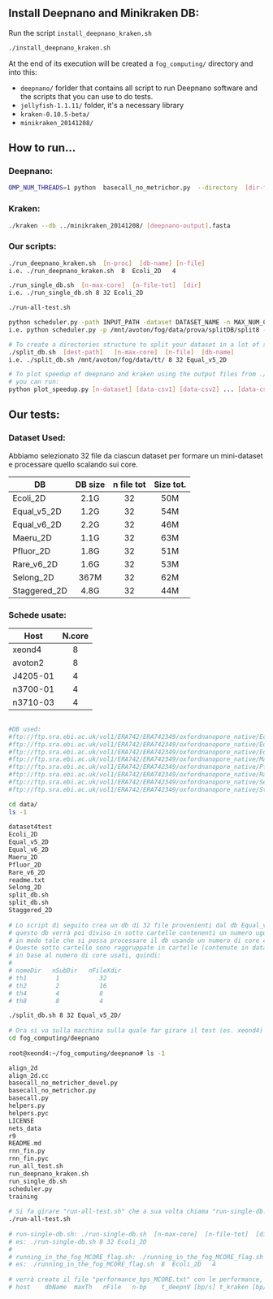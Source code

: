 ## Install Deepnano and Minikraken DB:

Run the script `install_deepnano_kraken.sh`

```sh
./install_deepnano_kraken.sh
```

At the end of its execution will be created a `fog_computing/` directory and into this:
- `deepnano/` forlder that contains all script to run Deepnano software and the scripts that you can use to do tests.
- `jellyfish-1.1.11/` folder, it's a necessary library
- `kraken-0.10.5-beta/`
- `minikraken_20141208/`

## How to run...
### Deepnano:

```sh
OMP_NUM_THREADS=1 python  basecall_no_metrichor.py  --directory  [dir-fast5-file]  --output [output-name].fasta
```

### Kraken:

```sh
./kraken --db ../minikraken_20141208/ [deepnano-output].fasta
```
### Our scripts:

```sh
./run_deepnano_kraken.sh  [n-proc]  [db-name] [n-file]
i.e. ./run_deepnano_kraken.sh  8  Ecoli_2D   4

./run_single_db.sh  [n-max-core]  [n-file-tot]  [dir]
i.e. ./run_single_db.sh 8 32 Ecoli_2D

./run-all-test.sh

python scheduler.py -path INPUT_PATH -dataset DATASET_NAME -n MAX_NUM_CORE
i.e. python scheduler.py -p /mnt/avoton/fog/data/prova/splitDB/split8 -d Ecoli -n 8 

# To create a directories structure to split your dataset in a lot of subdir, you can run:
./split_db.sh  [dest-path]   [n-max-core]  [n-file]  [db-name]
i.e. ./split_db.sh /mnt/avoton/fog/data/tt/ 8 32 Equal_v5_2D

# To plot speedup of deepnano and kraken using the output files from ./run_deepnano_kraken.sh called [processor-name]_perf.csv,
# you can run:
python plot_speedup.py [n-dataset] [data-csv1] [data-csv2] ... [data-csvN]
```

## Our tests:
### Dataset Used:

Abbiamo selezionato 32 file da ciascun dataset per formare un mini-dataset e processare quello scalando sui core.

| DB           |   DB size  | n file tot |  Size tot.  |
| ------------ | :--------: | :--------: | :---------: |
| Ecoli_2D     |    2.1G    |     32     |     50M     |
| Equal_v5_2D  |    1.2G    |     32     |     54M     |
| Equal_v6_2D  |    2.2G    |     32     |     46M     |
| Maeru_2D     |    1.1G    |     32     |     63M     |
| Pfluor_2D    |    1.8G    |     32     |     51M     |
| Rare_v6_2D   |    1.6G    |     32     |     53M     |
| Selong_2D    |    367M    |     32     |     62M     |
| Staggered_2D |    4.8G    |     32     |     44M     |

### Schede usate:

| Host     |   N.core  | 
| -------- | :-------: | 
| xeond4   |     8     | 
| avoton2  |     8     | 
| J4205-01 |     4     | 
| n3700-01 |     4     | 
| n3710-03 |     4     | 


```sh
    
#DB used:
#ftp://ftp.sra.ebi.ac.uk/vol1/ERA742/ERA742349/oxfordnanopore_native/Ecoli_2D.tar.gz
#ftp://ftp.sra.ebi.ac.uk/vol1/ERA742/ERA742349/oxfordnanopore_native/Equal_v5_2D.tar.gz
#ftp://ftp.sra.ebi.ac.uk/vol1/ERA742/ERA742349/oxfordnanopore_native/Equal_v6_2D.tar.gz
#ftp://ftp.sra.ebi.ac.uk/vol1/ERA742/ERA742349/oxfordnanopore_native/Maeru_2D.tar.gz
#ftp://ftp.sra.ebi.ac.uk/vol1/ERA742/ERA742349/oxfordnanopore_native/Pfluor_2D.tar.gz
#ftp://ftp.sra.ebi.ac.uk/vol1/ERA742/ERA742349/oxfordnanopore_native/Rare_v6_2D.tar.gz
#ftp://ftp.sra.ebi.ac.uk/vol1/ERA742/ERA742349/oxfordnanopore_native/Selong_2D.tar.gz
#ftp://ftp.sra.ebi.ac.uk/vol1/ERA742/ERA742349/oxfordnanopore_native/Staggered_2D.tar.gz

cd data/
ls -1
    
dataset4test
Ecoli_2D
Equal_v5_2D
Equal_v6_2D
Maeru_2D
Pfluor_2D
Rare_v6_2D
readme.txt
Selong_2D
split_db.sh
split_db.sh
Staggered_2D
    
# Lo script di seguito crea un db di 32 file provenienti dal db Equal_v5_2D (in questo caso)
# questo db verrà poi diviso in sotto cartelle contenenti un numero uguale di file 
# in modo tale che si possa processare il db usando un numero di core crescente.
# Queste sotto cartelle sono raggruppate in cartelle (contenute in dataset4test/) 
# in base al numero di core usati, quindi:
#
# nomeDir   nSubDir   nFileXdir
# th1        1           32        
# th2        2           16
# th4        4           8
# th8        8           4

./split_db.sh 8 32 Equal_v5_2D/
    
# Ora si va sulla macchina sulla quale far girare il test (es. xeond4)
cd fog_computing/deepnano
    
root@xeond4:~/fog_computing/deepnano# ls -1

align_2d
align_2d.cc
basecall_no_metrichor_devel.py
basecall_no_metrichor.py
basecall.py
helpers.py
helpers.pyc
LICENSE
nets_data
r9
README.md
rnn_fin.py
rnn_fin.pyc
run_all_test.sh
run_deepnano_kraken.sh
run_single_db.sh
scheduler.py
training
    
# Si fa girare "run-all-test.sh" che a sua volta chiama "run-single-db.sh" che chiama "running_in_the_fog_MCORE_flag.sh"
./run-all-test.sh
    
# run-single-db.sh: ./run-single-db.sh  [n-max-core]  [n-file-tot]  [dir]
# es: ./run-single-db.sh 8 32 Ecoli_2D
#
# running_in_the_fog_MCORE_flag.sh: ./running_in_the_fog_MCORE_flag.sh  [n-proc]  [db-name] [n-file]
# es: ./running_in_the_fog_MCORE_flag.sh  8  Ecoli_2D   4
    
# verrà creato il file "performance_bps_MCORE.txt" con le performance, i cui dati saranno ordinati secondo lo schema:
# host    dbName  maxTh   nFile   n-bp    t_deepnV [bp/s] t_kraken [bp/s]
```
